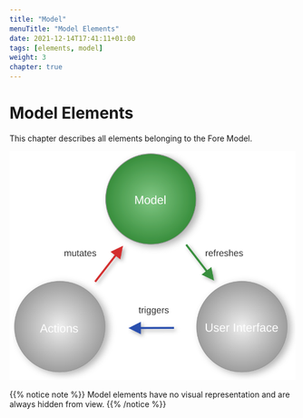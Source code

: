 ```yaml
---
title: "Model"
menuTitle: "Model Elements"
date: 2021-12-14T17:41:11+01:00
tags: [elements, model]
weight: 3
chapter: true
---
```


# Model Elements


This chapter describes all elements belonging to the Fore Model.

![Fore Model](/images/model.svg)

{{% notice note %}}
Model elements have no visual representation and are always hidden
from view.
{{% /notice %}}
